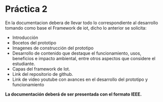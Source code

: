 # Práctica 2

En la documentacion debera de llevar todo lo correspondiente al desarrollo tomando
como base el Framework de iot, dicho lo anterior se solicita:
- Introducción
- Bocetos del prototipo
- Imagenes de construcción del prototipo
- Desarrollo de contenido que destaque el funcionamiento, usos, beneficios e impacto ambiental, entre otros aspectos que considere el estudiante.
- Capas del framework de Iot.
- Link del repositorio de github.
- Link de video youtube con avances en el desarrollo del prototipo y funcionamiento  

**La documentación deberá de ser presentada con el formato IEEE.**